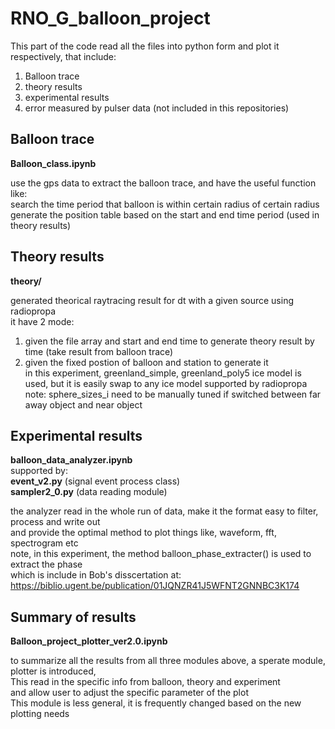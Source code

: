 # RNO_G_balloon_project

This part of the code read all the files into python form and plot it respectively, that include:  
1. Balloon trace
2. theory results
3. experimental results
4. error measured by pulser data  (not included in this repositories)

## Balloon trace
**Balloon_class.ipynb**  
  
use the gps data to extract the balloon trace, and have the useful function like:     
search the time period that balloon is within certain radius of certain radius    
generate the position table based on the start and end time period (used in theory results)  

## Theory results
**theory/**  
  
generated theorical raytracing result for dt with a given source using radiopropa  
it have 2 mode:  
1. given the file array and start and end time to generate theory result by time (take result from balloon trace)  
2. given the fixed postion of balloon and station to generate it  
in this experiment, greenland_simple, greenland_poly5 ice model is used, but it is easily swap to any ice model supported by radiopropa  
note: sphere_sizes_i need to be manually tuned if switched between far away object and near object  

## Experimental results
**balloon_data_analyzer.ipynb**  
supported by:   
**event_v2.py** (signal event process class)  
**sampler2_0.py** (data reading module)  
  
the analyzer read in the whole run of data, make it the format easy to filter, process and write out  
and provide the optimal method to plot things like, waveform, fft, spectrogram etc  
note, in this experiment, the method balloon_phase_extracter() is used to extract the phase  
which is include in Bob's disscertation at: https://biblio.ugent.be/publication/01JQNZR41J5WFNT2GNNBC3K174  

## Summary of results
**Balloon_project_plotter_ver2.0.ipynb**  
  
to summarize all the results from all three modules above, a sperate module, plotter is introduced,   
This read in the specific info from balloon, theory and experiment  
and allow user to adjust the specific parameter of the plot   
This module is less general, it is frequently changed based on the new plotting needs  
